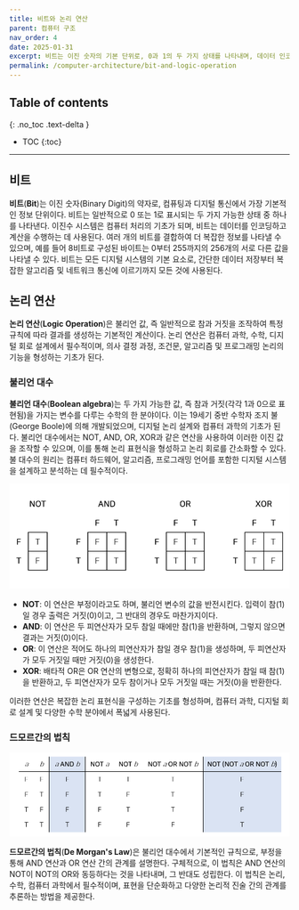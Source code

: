 ```yaml
---
title: 비트와 논리 연산
parent: 컴퓨터 구조
nav_order: 4
date: 2025-01-31
excerpt: 비트는 이진 숫자의 기본 단위로, 0과 1의 두 가지 상태를 나타내며, 데이터 인코딩과 계산의 기초가 된다. 논리 연산은 불리언 값을 조작하여 결과를 생성하는 기본 계산이다.
permalink: /computer-architecture/bit-and-logic-operation
---
```


## Table of contents
{: .no_toc .text-delta }

- TOC
{:toc}

---

## 비트

**비트**(**Bit**)는 이진 숫자(Binary Digit)의 약자로, 컴퓨팅과 디지털 통신에서 가장 기본적인 정보 단위이다. 비트는 일반적으로 0 또는 1로 표시되는 두 가지 가능한 상태 중 하나를 나타낸다. 이진수 시스템은 컴퓨터 처리의 기초가 되며, 비트는 데이터를 인코딩하고 계산을 수행하는 데 사용된다. 여러 개의 비트를 결합하여 더 복잡한 정보를 나타낼 수 있으며, 예를 들어 8비트로 구성된 바이트는 0부터 255까지의 256개의 서로 다른 값을 나타낼 수 있다. 비트는 모든 디지털 시스템의 기본 요소로, 간단한 데이터 저장부터 복잡한 알고리즘 및 네트워크 통신에 이르기까지 모든 것에 사용된다.

## 논리 연산

**논리 연산**(**Logic Operation**)은 불리언 값, 즉 일반적으로 참과 거짓을 조작하여 특정 규칙에 따라 결과를 생성하는 기본적인 계산이다. 논리 연산은 컴퓨터 과학, 수학, 디지털 회로 설계에서 필수적이며, 의사 결정 과정, 조건문, 알고리즘 및 프로그래밍 논리의 기능을 형성하는 기초가 된다.

### 불리언 대수

**불리언 대수**(**Boolean algebra**)는 두 가지 가능한 값, 즉 참과 거짓(각각 1과 0으로 표현됨)을 가지는 변수를 다루는 수학의 한 분야이다. 이는 19세기 중반 수학자 조지 불(George Boole)에 의해 개발되었으며, 디지털 논리 설계와 컴퓨터 과학의 기초가 된다. 불리언 대수에서는 NOT, AND, OR, XOR과 같은 연산을 사용하여 이러한 이진 값을 조작할 수 있으며, 이를 통해 논리 표현식을 형성하고 논리 회로를 간소화할 수 있다. 불 대수의 원리는 컴퓨터 하드웨어, 알고리즘, 프로그래밍 언어를 포함한 디지털 시스템을 설계하고 분석하는 데 필수적이다. 

![진리표](/assets/images/truth-table.png)

- **NOT**: 이 연산은 부정이라고도 하며, 불리언 변수의 값을 반전시킨다. 입력이 참(1)일 경우 출력은 거짓(0)이고, 그 반대의 경우도 마찬가지이다.
- **AND**: 이 연산은 두 피연산자가 모두 참일 때에만 참(1)을 반환하며, 그렇지 않으면 결과는 거짓(0)이다.
- **OR**: 이 연산은 적어도 하나의 피연산자가 참일 경우 참(1)을 생성하며, 두 피연산자가 모두 거짓일 때만 거짓(0)을 생성한다.
- **XOR**: 배타적 OR은 OR 연산의 변형으로, 정확히 하나의 피연산자가 참일 때 참(1)을 반환하고, 두 피연산자가 모두 참이거나 모두 거짓일 때는 거짓(0)을 반환한다.

이러한 연산은 복잡한 논리 표현식을 구성하는 기초를 형성하며, 컴퓨터 과학, 디지털 회로 설계 및 다양한 수학 분야에서 폭넓게 사용된다. 

### 드모르간의 법칙

![드모르간의 법칙](/assets/images/de-morgan's-law.png)

**드모르간의 법칙**(**De Morgan's Law**)은 불리언 대수에서 기본적인 규칙으로, 부정을 통해 AND 연산과 OR 연산 간의 관계를 설명한다. 구체적으로, 이 법칙은 AND 연산의 NOT이 NOT의 OR와 동등하다는 것을 나타내며, 그 반대도 성립한다. 이 법칙은 논리, 수학, 컴퓨터 과학에서 필수적이며, 표현을 단순화하고 다양한 논리적 진술 간의 관계를 추론하는 방법을 제공한다. 

